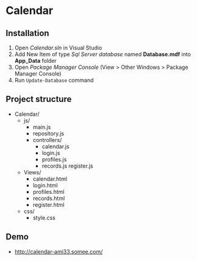 # Calendar
## Installation
1. Open *Calendar.sln* in Visual Studio
2. Add New Item of type *Sql Server database* named **Database.mdf** into **App_Data** folder
3. Open *Package Manager Console* (View > Other Windows > Package Manager Console)
4. Run `Update-Database` command

## Project structure
- Calendar/
  - js/
    - main.js
    - repository.js
    - controllers/
      - calendar.js
      - login.js
      - profiles.js
      - records.js
register.js
  - Views/
    - calendar.html
    - login.html
    - profiles.html
    - records.html
    - register.html
  - css/
    - style.css

## Demo
- http://calendar-ami33.somee.com/
